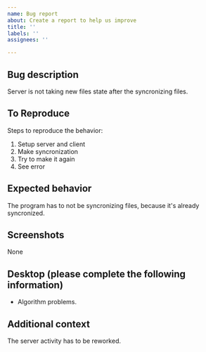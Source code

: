 ```yaml
---
name: Bug report
about: Create a report to help us improve
title: ''
labels: ''
assignees: ''

---
```


## Bug description
Server is not taking new files state after the syncronizing files.

## To Reproduce
Steps to reproduce the behavior:
1. Setup server and client
2. Make syncronization
3. Try to make it again
4. See error

## Expected behavior
The program has to not be syncronizing files, because it's already syncronized.

## Screenshots
None

## Desktop (please complete the following information)
- Algorithm problems.

## Additional context
The server activity has to be reworked.
